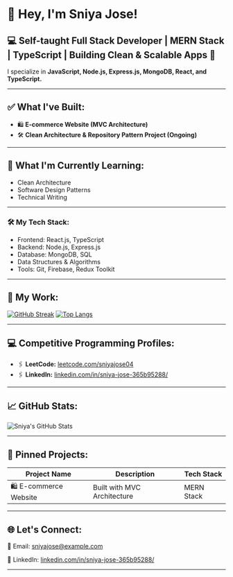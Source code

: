 # 👋 Hey, I'm Sniya Jose!

## 💻 Self-taught Full Stack Developer | MERN Stack | TypeScript | Building Clean & Scalable Apps 🚀

I specialize in **JavaScript, Node.js, Express.js, MongoDB, React, and TypeScript.**

---

## ✅ What I've Built:
- 🛍️ **E-commerce Website (MVC Architecture)**
- 🛠️ **Clean Architecture & Repository Pattern Project (Ongoing)**

---

## 🌱 What I'm Currently Learning:
- Clean Architecture  
- Software Design Patterns  
- Technical Writing  

---

### 🛠️ My Tech Stack:
- Frontend: React.js, TypeScript
- Backend: Node.js, Express.js
- Database: MongoDB, SQL
- Data Structures & Algorithms
- Tools: Git, Firebase, Redux Toolkit

---

## 📂 My Work:
[![GitHub Streak](https://github-readme-streak-stats.herokuapp.com?user=sniyajose04&theme=dark)](https://git.io/streak-stats)
[![Top Langs](https://github-readme-stats.vercel.app/api/top-langs/?username=sniyajose04&layout=compact&theme=radical)](https://github.com/anuraghazra/github-readme-stats)

---

## 💻 Competitive Programming Profiles:
- 🖇️ **LeetCode:** [leetcode.com/sniyajose04](https://leetcode.com/sniyajose04/)
- 🖇️ **LinkedIn:** [linkedin.com/in/sniya-jose-365b95288/](https://www.linkedin.com/in/sniya-jose-365b95288/)

---

## 📈 GitHub Stats:
![Sniya's GitHub Stats](https://github-readme-stats.vercel.app/api?username=sniyajose04&show_icons=true&theme=radical)

---

## 📌 Pinned Projects:
| Project Name          | Description            | Tech Stack |
|-----------------|-----------------|-------------------|
| 🛍️ E-commerce Website | Built with MVC Architecture | MERN Stack |

---

## 🌐 Let's Connect:
📩 Email: sniyajose@example.com 

💼 LinkedIn: [linkedin.com/in/sniya-jose-365b95288/](https://www.linkedin.com/in/sniya-jose-365b95288/)

---
